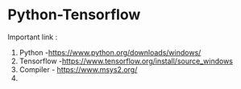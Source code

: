 # Python-Tensorflow

Important link : 

1. Python -https://www.python.org/downloads/windows/
2. Tensorflow -https://www.tensorflow.org/install/source_windows
3. Compiler - https://www.msys2.org/
4. 
